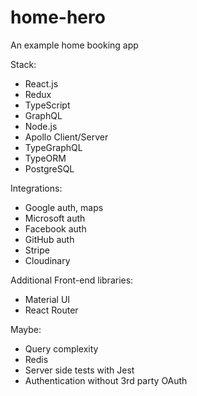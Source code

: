 # home-hero

An example home booking app

Stack:

-   React.js
-   Redux
-   TypeScript
-   GraphQL
-   Node.js
-   Apollo Client/Server
-   TypeGraphQL
-   TypeORM
-   PostgreSQL

Integrations:

-   Google auth, maps
-   Microsoft auth
-   Facebook auth
-   GitHub auth
-   Stripe
-   Cloudinary

Additional Front-end libraries:

-   Material UI
-   React Router

Maybe:

-   Query complexity
-   Redis
-   Server side tests with Jest
-   Authentication without 3rd party OAuth
